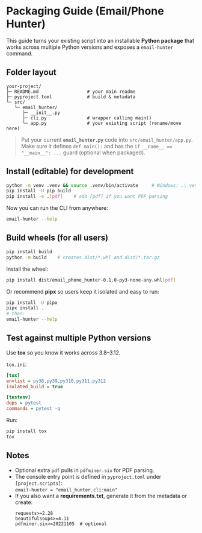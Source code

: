 # Packaging Guide (Email/Phone Hunter)

This guide turns your existing script into an installable **Python package** that works across multiple Python versions and exposes a `email-hunter` command.

## Folder layout

```
your-project/
├─ README.md                  # your main readme
├─ pyproject.toml             # build & metadata
└─ src/
   └─ email_hunter/
      ├─ __init__.py
      ├─ cli.py               # wrapper calling main()
      └─ app.py               # your existing script (rename/move here)
```

> Put your current **`email_hunter.py`** code into `src/email_hunter/app.py`. Make sure it defines `def main():` and has the `if __name__ == "__main__": ...` guard (optional when packaged).

## Install (editable) for development

```bash
python -m venv .venv && source .venv/bin/activate     # Windows: .\.venv\Scripts\activate
pip install -U pip build
pip install -e .[pdf]    # add [pdf] if you want PDF parsing
```

Now you can run the CLI from anywhere:

```bash
email-hunter --help
```

## Build wheels (for all users)

```bash
pip install build
python -m build    # creates dist/*.whl and dist/*.tar.gz
```

Install the wheel:

```bash
pip install dist/email_phone_hunter-0.1.0-py3-none-any.whl[pdf]
```

Or recommend **pipx** so users keep it isolated and easy to run:

```bash
pip install -U pipx
pipx install .
# then:
email-hunter --help
```

## Test against multiple Python versions

Use **tox** so you know it works across 3.8–3.12.

`tox.ini`:

```ini
[tox]
envlist = py38,py39,py310,py311,py312
isolated_build = true

[testenv]
deps = pytest
commands = pytest -q
```

Run:
```bash
pip install tox
tox
```

## Notes

- Optional extra `pdf` pulls in `pdfminer.six` for PDF parsing.
- The console entry point is defined in `pyproject.toml` under `[project.scripts]`:  
  `email-hunter = "email_hunter.cli:main"`
- If you also want a **requirements.txt**, generate it from the metadata or create:
  ```
  requests>=2.28
  beautifulsoup4>=4.11
  pdfminer.six>=20221105  # optional
  ```
